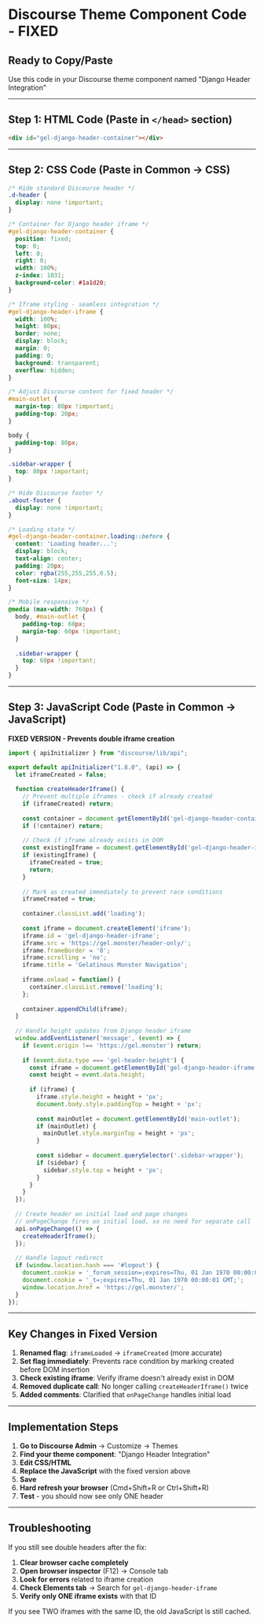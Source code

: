 # Discourse Theme Component Code - FIXED
## Ready to Copy/Paste

Use this code in your Discourse theme component named "Django Header Integration"

---

## Step 1: HTML Code (Paste in `</head>` section)

```html
<div id="gel-django-header-container"></div>
```

---

## Step 2: CSS Code (Paste in Common → CSS)

```css
/* Hide standard Discourse header */
.d-header {
  display: none !important;
}

/* Container for Django header iframe */
#gel-django-header-container {
  position: fixed;
  top: 0;
  left: 0;
  right: 0;
  width: 100%;
  z-index: 1031;
  background-color: #1a1d20;
}

/* Iframe styling - seamless integration */
#gel-django-header-iframe {
  width: 100%;
  height: 80px;
  border: none;
  display: block;
  margin: 0;
  padding: 0;
  background: transparent;
  overflow: hidden;
}

/* Adjust Discourse content for fixed header */
#main-outlet {
  margin-top: 80px !important;
  padding-top: 20px;
}

body {
  padding-top: 80px;
}

.sidebar-wrapper {
  top: 80px !important;
}

/* Hide Discourse footer */
.about-footer {
  display: none !important;
}

/* Loading state */
#gel-django-header-container.loading::before {
  content: 'Loading header...';
  display: block;
  text-align: center;
  padding: 20px;
  color: rgba(255,255,255,0.5);
  font-size: 14px;
}

/* Mobile responsive */
@media (max-width: 768px) {
  body, #main-outlet {
    padding-top: 60px;
    margin-top: 60px !important;
  }
  
  .sidebar-wrapper {
    top: 60px !important;
  }
}
```

---

## Step 3: JavaScript Code (Paste in Common → JavaScript)

**FIXED VERSION - Prevents double iframe creation**

```javascript
import { apiInitializer } from "discourse/lib/api";

export default apiInitializer("1.8.0", (api) => {
  let iframeCreated = false;
  
  function createHeaderIframe() {
    // Prevent multiple iframes - check if already created
    if (iframeCreated) return;
    
    const container = document.getElementById('gel-django-header-container');
    if (!container) return;
    
    // Check if iframe already exists in DOM
    const existingIframe = document.getElementById('gel-django-header-iframe');
    if (existingIframe) {
      iframeCreated = true;
      return;
    }
    
    // Mark as created immediately to prevent race conditions
    iframeCreated = true;
    
    container.classList.add('loading');
    
    const iframe = document.createElement('iframe');
    iframe.id = 'gel-django-header-iframe';
    iframe.src = 'https://gel.monster/header-only/';
    iframe.frameBorder = '0';
    iframe.scrolling = 'no';
    iframe.title = 'Gelatinous Monster Navigation';
    
    iframe.onload = function() {
      container.classList.remove('loading');
    };
    
    container.appendChild(iframe);
  }
  
  // Handle height updates from Django header iframe
  window.addEventListener('message', (event) => {
    if (event.origin !== 'https://gel.monster') return;
    
    if (event.data.type === 'gel-header-height') {
      const iframe = document.getElementById('gel-django-header-iframe');
      const height = event.data.height;
      
      if (iframe) {
        iframe.style.height = height + 'px';
        document.body.style.paddingTop = height + 'px';
        
        const mainOutlet = document.getElementById('main-outlet');
        if (mainOutlet) {
          mainOutlet.style.marginTop = height + 'px';
        }
        
        const sidebar = document.querySelector('.sidebar-wrapper');
        if (sidebar) {
          sidebar.style.top = height + 'px';
        }
      }
    }
  });
  
  // Create header on initial load and page changes
  // onPageChange fires on initial load, so no need for separate call
  api.onPageChange(() => {
    createHeaderIframe();
  });
  
  // Handle logout redirect
  if (window.location.hash === '#logout') {
    document.cookie = '_forum_session=;expires=Thu, 01 Jan 1970 00:00:01 GMT;';
    document.cookie = '_t=;expires=Thu, 01 Jan 1970 00:00:01 GMT;';
    window.location.href = 'https://gel.monster/';
  }
});
```

---

## Key Changes in Fixed Version

1. **Renamed flag**: `iframeLoaded` → `iframeCreated` (more accurate)
2. **Set flag immediately**: Prevents race condition by marking created before DOM insertion
3. **Check existing iframe**: Verify iframe doesn't already exist in DOM
4. **Removed duplicate call**: No longer calling `createHeaderIframe()` twice
5. **Added comments**: Clarified that `onPageChange` handles initial load

---

## Implementation Steps

1. **Go to Discourse Admin** → Customize → Themes
2. **Find your theme component**: "Django Header Integration"
3. **Edit CSS/HTML**
4. **Replace the JavaScript** with the fixed version above
5. **Save**
6. **Hard refresh your browser** (Cmd+Shift+R or Ctrl+Shift+R)
7. **Test** - you should now see only ONE header

---

## Troubleshooting

If you still see double headers after the fix:

1. **Clear browser cache completely**
2. **Open browser inspector** (F12) → Console tab
3. **Look for errors** related to iframe creation
4. **Check Elements tab** → Search for `gel-django-header-iframe`
5. **Verify only ONE iframe exists** with that ID

If you see TWO iframes with the same ID, the old JavaScript is still cached.
